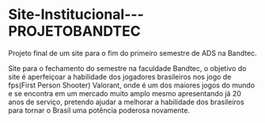# Site-Institucional---PROJETOBANDTEC
Projeto final de um site para o fim do primeiro semestre de ADS na Bandtec.

Site para o fechamento do semestre na faculdade Bandtec, o objetivo do site é aperfeiçoar a habilidade dos jogadores brasileiros nos jogo de fps(First Person Shooter) Valorant, onde é um dos maiores jogos do mundo e se encontra em um mercado muito amplo mesmo apresentando já 20 anos de serviço, pretendo ajudar a melhorar a habilidade dos brasileiros para tornar o Brasil uma potência poderosa novamente.
